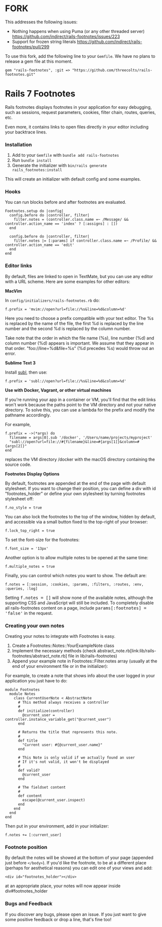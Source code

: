 # FORK

This addresses the following issues:

* Nothing happens when using Puma (or any other threaded server) https://github.com/indirect/rails-footnotes/issues/223
* Support for frozen string literals https://github.com/indirect/rails-footnotes/pull/299

To use this fork, add the following line to your `Gemfile`. We have no plans to release a gem file at this moment.

```
gem "rails-footnotes", :git => "https://github.com/threecolts/rails-footnotes.git"
```

# Rails 7 Footnotes

Rails footnotes displays footnotes in your application for easy debugging, such as sessions,
request parameters, cookies, filter chain, routes, queries, etc.

Even more, it contains links to open files directly in your editor including
your backtrace lines.

### Installation

1. Add to your `Gemfile` with `bundle add rails-footnotes`
2. Run `bundle install`
3. Generate the initializer with `bin/rails generate rails_footnotes:install`

This will create an initializer with default config and some examples.

### Hooks

You can run blocks before and after footnotes are evaluated.

```
Footnotes.setup do |config|
  config.before do |controller, filter|
    filter.notes = (controller.class.name =~ /Message/ && controller.action_name == 'index' ? [:assigns] : [])
  end

  config.before do |controller, filter|
    filter.notes |= [:params] if controller.class.name =~ /Profile/ && controller.action_name == 'edit'
  end
end
```

### Editor links

By default, files are linked to open in TextMate, but you can use any editor with a URL scheme. Here are some examples for other editors:

**MacVim**

In `config/initializers/rails-footnotes.rb` do:

    f.prefix = 'mvim://open?url=file://%s&line=%d&column=%d'

Here you need to choose a prefix compatible with your text editor. The %s is
replaced by the name of the file, the first %d is replaced by the line number and
the second %d is replaced by the column number.

Take note that the order in which the file name (%s), line number (%d) and column number (%d) appears is important.
We assume that they appear in that order. "foo://line=%d&file=%s" (%d precedes %s) would throw out an error.

**Sublime Text 3**

Install [subl](https://github.com/dhoulb/subl), then use:

    f.prefix = 'subl://open?url=file://%s&line=%d&column=%d'

**Use with Docker, Vagrant, or other virtual machines**

If you're running your app in a container or VM, you'll find that the edit links won't work because the paths point to the VM directory and not your native directory. To solve this, you can use a lambda for the prefix and modify the pathname accordingly.

For example,

    f.prefix = ->(*args) do
      filename = args[0].sub '/docker', '/Users/name/projects/myproject'
      "subl://open?url=file://#{filename}&line=#{args[1]}&column=#{args[2]}"
    end

replaces the VM directory /docker with the macOS directory containing the source code.

**Footnotes Display Options**

By default, footnotes are appended at the end of the page with default stylesheet. If you want
to change their position, you can define a div with id "footnotes_holder" or define your own stylesheet
by turning footnotes stylesheet off:

    f.no_style = true

You can also lock the footnotes to the top of the window, hidden by default, and accessible
via a small button fixed to the top-right of your browser:

    f.lock_top_right = true

To set the font-size for the footnotes:

    f.font_size = '13px'

Another option is to allow multiple notes to be opened at the same time:

    f.multiple_notes = true

Finally, you can control which notes you want to show. The default are:

    f.notes = [:session, :cookies, :params, :filters, :routes, :env, :queries, :log]

Setting <tt>f.notes = []</tt> will show none of the available notes, although the supporting CSS and JavaScript will still be included. To completely disable all rails-footnotes content on a page, include <tt>params[:footnotes] = 'false'</tt> in the request.

### Creating your own notes

Creating your notes to integrate with Footnotes is easy.

1. Create a Footnotes::Notes::YourExampleNote class
2. Implement the necessary methods (check abstract_note.rb[link:lib/rails-footnotes/abstract_note.rb] file in lib/rails-footnotes)
3. Append your example note in Footnotes::Filter.notes array (usually at the end of your environment file or in the initializer):

For example, to create a note that shows info about the user logged in your application you just have to do:

    module Footnotes
      module Notes
        class CurrentUserNote < AbstractNote
          # This method always receives a controller
          #
          def initialize(controller)
            @current_user = controller.instance_variable_get("@current_user")
          end

          # Returns the title that represents this note.
          #
          def title
            "Current user: #{@current_user.name}"
          end

          # This Note is only valid if we actually found an user
          # If it's not valid, it won't be displayed
          #
          def valid?
            @current_user
          end

          # The fieldset content
          #
          def content
            escape(@current_user.inspect)
          end
        end
      end
    end

Then put in your environment, add in your initializer:

    f.notes += [:current_user]

### Footnote position

By default the notes will be showed at the bottom of your page (appended just before `</body>`).
If you'd like the footnote, to be at a different place (perhaps for aesthetical reasons) you can edit one of your views and add:

    <div id="footnotes_holder"></div>

at an appropriate place, your notes will now appear inside div#footnotes_holder

### Bugs and Feedback

If you discover any bugs, please open an issue.
If you just want to give some positive feedback or drop a line, that's fine too!

